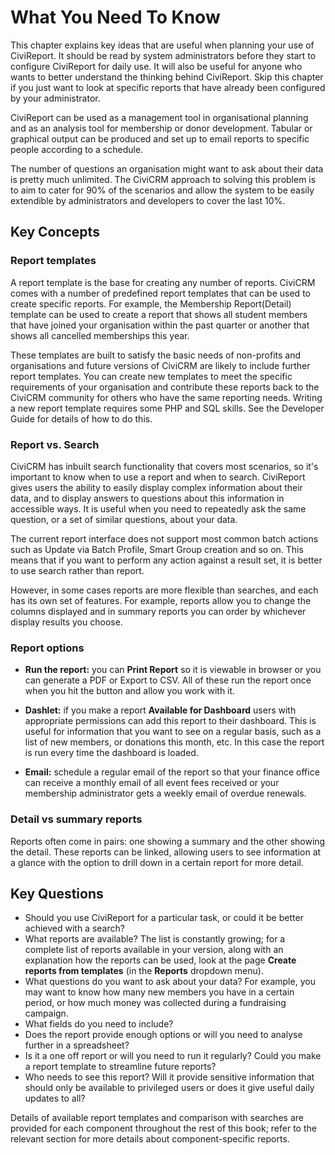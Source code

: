 # What You Need To Know

This chapter explains key ideas that are useful when planning your use
of CiviReport. It should be read by system administrators before they
start to configure CiviReport for daily use. It will also be useful for
anyone who wants to better understand the thinking behind CiviReport.
Skip this chapter if you just want to look at specific reports that have
already been configured by your administrator.

CiviReport can be used as a management tool in organisational planning
and as an analysis tool for membership or donor development. Tabular or
graphical output can be produced and set up to email reports to specific
people according to a schedule.

The number of questions an organisation might want to ask about their
data is pretty much unlimited. The CiviCRM approach to solving this
problem is to aim to cater for 90% of the scenarios and allow the system
to be easily extendible by administrators and developers to cover the
last 10%.

## Key Concepts

### Report templates

A report template is the base for creating any number of reports.
CiviCRM comes with a number of predefined report templates that can be
used to create specific reports. For example, the Membership
Report(Detail) template can be used to create a report that shows all
student members that have joined your organisation within the past
quarter or another that shows all cancelled memberships this year.

These templates are built to satisfy the basic needs of non-profits and
organisations and future versions of CiviCRM are likely to include
further report templates. You can create new templates to meet the
specific requirements of your organisation and contribute these reports
back to the CiviCRM community for others who have the same reporting
needs. Writing a new report template requires some PHP and SQL skills.
See the Developer Guide for details of how to do this. 

### Report vs. Search

CiviCRM has inbuilt search functionality that covers most scenarios, so
it's important to know when to use a report and when to
search. CiviReport gives users the ability to easily display complex
information about their data, and to display answers to questions about
this information in accessible ways. It is useful when you need to
repeatedly ask the same question, or a set of similar questions, about
your data.

The current report interface does not support most common batch actions
such as Update via Batch Profile, Smart Group creation and so on. This
means that if you want to perform any action against a result set, it is
better to use search rather than report.

However, in some cases reports are more flexible than searches, and each
has its own set of features. For example, reports allow you to change
the columns displayed and in summary reports you can order by whichever
display results you choose.

### Report options

-   **Run the report:** you can **Print Report** so it is viewable in
    browser or you can generate a PDF or Export to CSV. All of these run
    the report once when you hit the button and allow you work with it.

-   **Dashlet:** if you make a report **Available for Dashboard** users
    with appropriate permissions can add this report to their dashboard.
    This is useful for information that you want to see on a regular
    basis, such as a list of new members, or donations this month, etc.
    In this case the report is run every time the dashboard is loaded.
-   **Email:** schedule a regular email of the report so that your
    finance office can receive a monthly email of all event fees
    received or your membership administrator gets a weekly email of
    overdue renewals.

### Detail vs summary reports

Reports often come in pairs: one showing a summary and the other showing
the detail. These reports can be linked, allowing users to see
information at a glance with the option to drill down in a certain
report for more detail.

## Key Questions

-   Should you use CiviReport for a particular task, or could it be
    better achieved with a search?
-   What reports are available? The list is constantly growing; for a
    complete list of reports available in your version, along with an
    explanation how the reports can be used, look at the page **Create
    reports from templates** (in the **Reports** dropdown menu).
-   What questions do you want to ask about your data? For example, you
    may want to know how many new members you have in a certain period,
    or how much money was collected during a fundraising campaign.
-   What fields do you need to include?
-   Does the report provide enough options or will you need to analyse
    further in a spreadsheet?
-   Is it a one off report or will you need to run it regularly? Could
    you make a report template to streamline future reports?
-   Who needs to see this report? Will it provide sensitive information
    that should only be available to privileged users or does it give
    useful daily updates to all?

Details of available report templates and comparison with searches are
provided for each component throughout the rest of this book; refer to
the relevant section for more details about component-specific reports.

